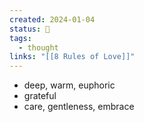 ```yaml
---
created: 2024-01-04
status: 🔴
tags:
  - thought
links: "[[8 Rules of Love]]"
---
```

- deep, warm, euphoric
- grateful
- care, gentleness, embrace